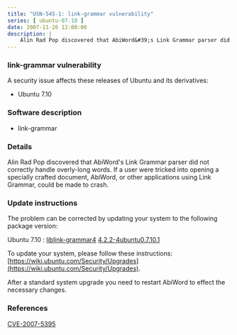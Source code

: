 ```yaml
---
title: "USN-545-1: link-grammar vulnerability"
series: [ ubuntu-07.10 ]
date: 2007-11-26 12:00:00
description: |
    Alin Rad Pop discovered that AbiWord&#39;s Link Grammar parser did not correctly handle overly-long words.  If a user were tricked into opening a specially crafted document, AbiWord, or other applications using Link Grammar, could be made to crash. 
--- 
```

 
### link-grammar vulnerability

A security issue affects these releases of Ubuntu and its derivatives:

* Ubuntu 7.10

### Software description

* link-grammar 

### Details

Alin Rad Pop discovered that AbiWord&#39;s Link Grammar parser did not correctly handle overly-long words. If a user were tricked into opening a specially crafted document, AbiWord, or other applications using Link Grammar, could be made to crash. 

### Update instructions

The problem can be corrected by updating your system to the following package version:

Ubuntu 7.10
 : [liblink-grammar4](https://launchpad.net/ubuntu/+source/link-grammar) <span> [4.2.2-4ubuntu0.7.10.1](https://launchpad.net/ubuntu/+source/link-grammar/4.2.2-4ubuntu0.7.10.1) </span> 

To update your system, please follow these instructions: [https://wiki.ubuntu.com/Security/Upgrades](https://wiki.ubuntu.com/Security/Upgrades).

After a standard system upgrade you need to restart AbiWord to effect the necessary changes. 

### References

 [CVE-2007-5395](http://people.ubuntu.com/~ubuntu-security/cve/CVE-2007-5395)
 
